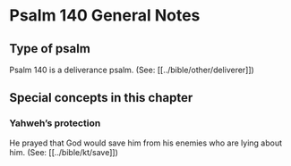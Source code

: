 # Psalm 140 General Notes
## Type of psalm

Psalm 140 is a deliverance psalm. (See: [[../bible/other/deliverer]])

## Special concepts in this chapter

### Yahweh’s protection
He prayed that God would save him from his enemies who are lying about him. (See: [[../bible/kt/save]])